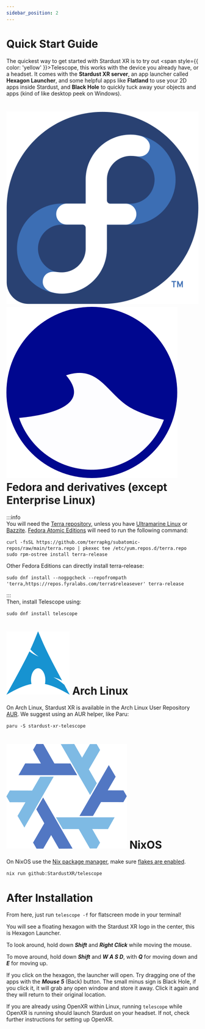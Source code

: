 ```yaml
---
sidebar_position: 2
---
```


# Quick Start Guide  

The quickest way to get started with Stardust XR is to try out <span style={{ color: 'yellow' }}>Telescope</span>, this works with the device you already have, or a headset. It comes with the **Stardust XR server**, an app launcher called **Hexagon Launcher**, and some helpful apps like **Flatland** to use your 2D apps inside Stardust, and **Black Hole** to quickly tuck away your objects and apps (kind of like desktop peek on Windows).
<h1>
  <img 
    src="/img/docs/Fedora_logo.svg" 
    alt="Fedora Logo" 
    style={{ verticalAlign: 'middle', height: '1em', marginRight: '0.5em' }} 
  />
  <img 
    src="/img/docs/ultramarine-logo.svg" 
    alt="Ultramarine Logo" 
    style={{ verticalAlign: 'middle', height: '1em', marginRight: '0.5em' }} 
  />
  Fedora and derivatives (except Enterprise Linux)
</h1>

:::info  
You will need the [Terra repository](https://terra.fyralabs.com/), unless you have [Ultramarine Linux](https://ultramarine-linux.org) or [Bazzite](https://bazzite.gg).
[Fedora Atomic Editions](https://fedoraproject.org/atomic-desktops/) will need to run the following command:
```
curl -fsSL https://github.com/terrapkg/subatomic-repos/raw/main/terra.repo | pkexec tee /etc/yum.repos.d/terra.repo
sudo rpm-ostree install terra-release
```
Other Fedora Editions can directly install terra-release:
```
sudo dnf install --nogpgcheck --repofrompath 'terra,https://repos.fyralabs.com/terra$releasever' terra-release
```
:::  
Then, install Telescope using:
```
sudo dnf install telescope 
``` 
<h1>
  <img src="/img/docs/arch.png" alt="Logo" style={{ verticalAlign: 'middle', height: '1em', marginRight: '0.5em' }} />
  Arch Linux 
</h1>

On Arch Linux, Stardust XR is available in the Arch Linux User Repository [AUR](https://aur.archlinux.org/packages/stardust-xr-telescope). We suggest using an AUR helper, like Paru:
```
paru -S stardust-xr-telescope
```
<h1>
  <img src="/img/docs/nixos.svg" alt="Logo" style={{ verticalAlign: 'middle', height: '1em', marginRight: '0.5em' }} />
  NixOS 
</h1>

On NixOS use the [Nix package manager](https://nixos.org/download/#nix-install-linux), make sure [flakes are enabled](https://nixos.wiki/wiki/flakes).
```
nix run github:StardustXR/telescope
```
# After Installation
From here, just run `telescope -f` for flatscreen mode in your terminal!

You will see a floating hexagon with the Stardust XR logo in the center, this is Hexagon Launcher.

To look around, hold down ***Shift*** and ***Right Click*** while moving the mouse.

To move around, hold down ***Shift*** and ***W A S D***, with ***Q*** for moving down and ***E*** for moving up.

If you click on the hexagon, the launcher will open. Try dragging one of the apps with the ***Mouse 5*** (Back) button. The small minus sign is Black Hole, if you click it, it will grab any open window and store it away. Click it again and they will return to their original location.

If you are already using OpenXR within Linux, running `telescope` while OpenXR is running should launch Stardust on your headset. If not, check further instructions for setting up OpenXR.
